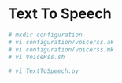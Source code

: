 Text To Speech
==

```sh
# mkdir configuration
# vi configuration/voicerss.ak
# vi configuration/voicerss.mk
# vi VoiceRss.sh

# vi TextToSpeech.py
```

